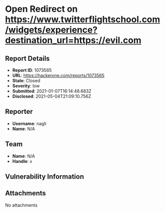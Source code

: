 # Open Redirect on https://www.twitterflightschool.com/widgets/experience?destination_url=https://evil.com

## Report Details
- **Report ID**: 1073565
- **URL**: https://hackerone.com/reports/1073565
- **State**: Closed
- **Severity**: low
- **Submitted**: 2021-01-07T16:14:48.683Z
- **Disclosed**: 2021-05-04T21:09:10.756Z

## Reporter
- **Username**: nagli
- **Name**: N/A

## Team
- **Name**: N/A
- **Handle**: x

## Vulnerability Information


## Attachments
No attachments
